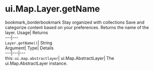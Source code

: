  
#  ui.Map.Layer.getName
bookmark_borderbookmark Stay organized with collections  Save and categorize content based on your preferences.
Returns the name of the layer. 
Usage| Returns  
---|---  
`Layer.getName()`| String  
Argument| Type| Details  
---|---|---  
this: `ui.map.abstractlayer`| ui.Map.AbstractLayer| The ui.Map.AbstractLayer instance.  
